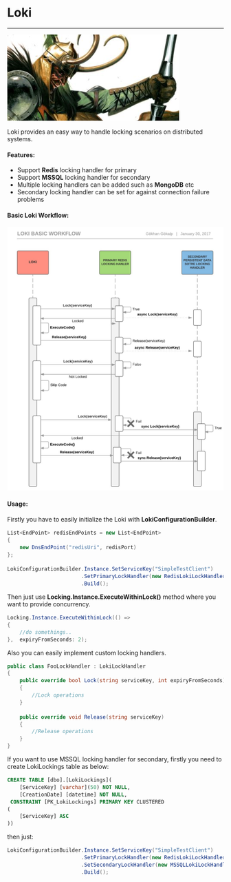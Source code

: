 #   **Loki**
------------------------------

![alt tag](https://raw.githubusercontent.com/GokGokalp/Loki/master/misc/logo.png)

Loki provides an easy way to handle locking scenarios on distributed systems.

#### Features:
- Support **Redis** locking handler for primary
- Support **MSSQL** locking handler for secondary
- Multiple locking handlers can be added such as **MongoDB** etc
- Secondary locking handler can be set for against connection failure problems

#### Basic Loki Workflow:
![alt tag](https://raw.githubusercontent.com/GokGokalp/Loki/master/misc/loki-basic-workflow.png)

#### Usage:
Firstly you have to easily initialize the Loki with **LokiConfigurationBuilder**.

```csharp
List<EndPoint> redisEndPoints = new List<EndPoint>
{
	new DnsEndPoint("redisUri", redisPort)
};

LokiConfigurationBuilder.Instance.SetServiceKey("SimpleTestClient")
						.SetPrimaryLockHandler(new RedisLokiLockHandler(redisEndPoints.ToArray()))
						.Build();
```

Then just use **Locking.Instance.ExecuteWithinLock()** method where you want to provide concurrency.

```csharp
Locking.Instance.ExecuteWithinLock(() =>
{
	//do somethings..
},  expiryFromSeconds: 2);
```

Also you can easily implement custom locking handlers.

```csharp
public class FooLockHandler : LokiLockHandler
{
    public override bool Lock(string serviceKey, int expiryFromSeconds)
    {
        //Lock operations
    }

    public override void Release(string serviceKey)
    {
        //Release operations
    }
}
```

If you want to use MSSQL locking handler for secondary, firstly you need to create LokiLockings table as below:

```sql
CREATE TABLE [dbo].[LokiLockings](
	[ServiceKey] [varchar](50) NOT NULL,
	[CreationDate] [datetime] NOT NULL,
 CONSTRAINT [PK_LokiLockings] PRIMARY KEY CLUSTERED 
(
	[ServiceKey] ASC
))
```

then just:

```csharp
LokiConfigurationBuilder.Instance.SetServiceKey("SimpleTestClient")
						.SetPrimaryLockHandler(new RedisLokiLockHandler(redisEndPoints.ToArray()))
						.SetSecondaryLockHandler(new MSSQLLokiLockHandler("connectionString"))
						.Build();
```
